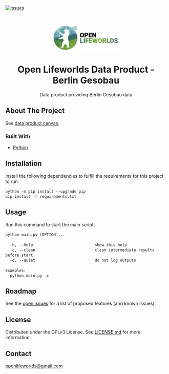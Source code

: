 [![Issues](https://img.shields.io/github/issues/open-lifeworlds/open-lifeworlds-data-product-berlin-gesobau)](https://github.com/open-lifeworlds/open-lifeworlds-data-product-berlin-gesobau/issues)

<br />
<p align="center">
  <a href="https://github.com/open-lifeworlds/open-lifeworlds-data-product-berlin-gesobau">
    <img src="logo_with_text.png" alt="Logo" height="80">
  </a>

  <h1 align="center">Open Lifeworlds Data Product - Berlin Gesobau</h1>

  <p align="center">
    Data product providing Berlin Gesobau data</a>
  </p>
</p>

## About The Project

See [data product canvas](docs/data-product-canvas.md).

### Built With

* [Python](https://www.python.org/)

## Installation

Install the following dependencies to fulfill the requirements for this project to run.

```shell script
python -m pip install --upgrade pip
pip install -r requirements.txt
```

## Usage

Run this command to start the main script.

```shell script
python main.py [OPTION]...

  -h, --help                           show this help
  -c, --clean                          clean intermediate results before start
  -q, --quiet                          do not log outputs

Examples:
  python main.py -c
```

## Roadmap

See the [open issues](https://github.com/open-lifeworlds/open-lifeworlds-data-product-berlin-gesobau/issues) for a list of proposed features (and
 known issues).

## License

Distributed under the GPLv3 License. See [LICENSE.md](./LICENSE.md) for more information.

## Contact

openlifeworlds@gmail.com
